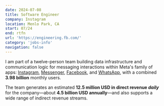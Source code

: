 ```yaml
---
date: 2024-07-08
title: Software Engineer
company: Instagram
location: Menlo Park, CA
start: 07/24
end: rtfn
url: 'https://engineering.fb.com/'
category: 'jobs-info'
navigation: false
---
```


I am part of a twelve-person team building data infrastructure
and communication logic for messaging interactions within Meta's
family of apps: [Instagram][instagram], [Messenger][messenger],
[Facebook][facebook], and [WhatsApp][whatsapp],
with a combined **3.98 billion** monthly users.

The team generates an estimated **12.5 million USD in direct revenue _daily_**
for the company&mdash;about **4.5 billion USD annually**&mdash;and
also supports a wide range of indirect revenue streams.

[instagram]:                https://about.meta.com/technologies/instagram/
[messenger]:                https://about.meta.com/technologies/messenger/
[facebook]:                 https://about.meta.com/technologies/facebook/
[whatsapp]:                 https://about.meta.com/technologies/whatsapp/
